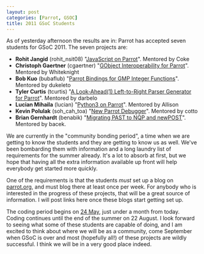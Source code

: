 ```yaml
---
layout: post
categories: [Parrot, GSOC]
title: 2011 GSoC Students
---
```


As of yesterday afternoon the results are in: Parrot has accepted seven
students for GSoC 2011. The seven projects are:

* **Rohit Jangid** (rohit_nsit08) "[JavaScript on Parrot][js_on_parrot]".
  Mentored by Coke
* **Christoph Gaertner** (cgaertner)
  "[GObject Interoperability for Parrot][gobject]". Mentored by Whiteknight
* **Bob Kuo** (bubaflub) "[Parrot Bindings for GMP Integer Functions][gmp_bind]".
  Mentored by dukeleto
* **Tyler Curtis** (tcurtis) "[A Look-Ahead(1) Left-to-Right Parser Generator
  for Parrot][lalr_parrot]". Mentored by darbelo
* **Lucian Mihaila** (lucian) "[Python3 on Parrot][python3]". Mentored by
  Allison
* **Kevin Polulak** (soh_cah_toa) "[New Parrot Debugger][debugger]". Mentored
  by cotto
* **Brian Gernhardt** (benabik) "[Migrating PAST to NQP and newPOST][new_post]".
  Mentored by bacek.

[js_on_parrot]: http://www.google-melange.com/gsoc/proposal/review/google/gsoc2011/rohit_nsit08/1
[gobject]: http://www.google-melange.com/gsoc/proposal/review/google/gsoc2011/cggaertner/1
[gmp_bind]: http://www.google-melange.com/gsoc/proposal/review/google/gsoc2011/bubaflub/1
[lalr_parrot]: http://www.google-melange.com/gsoc/proposal/review/google/gsoc2011/tylercurtis/1
[python3]: http://www.google-melange.com/gsoc/proposal/review/google/gsoc2011/lucian1900/1
[debugger]: http://www.google-melange.com/gsoc/proposal/review/google/gsoc2011/kpolulak/1
[new_post]: http://www.google-melange.com/gsoc/proposal/review/google/gsoc2011/brian_gernhardt/1

We are currently in the "community bonding period", a time when we are getting
to know the students and they are getting to know us as well. We've been
bombarding them with information and a long laundry list of requirements for
the summer already. It's a lot to absorb at first, but we hope that having all
the extra information available up front will help everybody get started more
quickly.

One of the requirements is that the students *must* set up a blog on
[parrot.org][], and must blog there at least once per week. For anybody
who is interested in the progress of these projects, that will be a great
source of information. I will post links here once these blogs start getting
set up.

[parrot.org]: http://parrot.org

The coding period begins on [24 May][timeline], just under a month from today.
Coding continues until the end of the summer on 22 August. I look forward to
seeing what some of these students are capable of doing, and I am excited to
think about where we will be as a community, come September when GSoC is over
and most (hopefully all!) of these projects are wildly successful. I think we
will be in a very good place indeed.

[timeline]: http://www.google-melange.com/gsoc/events/google/gsoc2011
